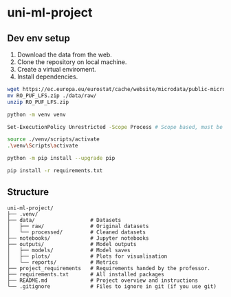 # uni-ml-project

## Dev env setup

1. Download the data from the web.
1. Clone the repository on local machine.
1. Create a virtual enviroment.
1. Install dependencies.

```bash
wget https://ec.europa.eu/eurostat/cache/website/microdata/public-microdata-lfs/RO_PUF_LFS.zip
mv RO_PUF_LFS.zip ./data/raw/
unzip RO_PUF_LFS.zip

python -m venv venv

Set-ExecutionPolicy Unrestricted -Scope Process # Scope based, must be run each time cause windows is trash.

source ./venv/scripts/activate
.\venv\Scripts\activate

python -m pip install --upgrade pip

pip install -r requirements.txt
```

## Structure

```
uni-ml-project/
├── .venv/
├── data/                  # Datasets
│   ├── raw/               # Original datasets
│   └── processed/         # Cleaned datasets
├── notebooks/             # Jupyter notebooks
├── outputs/               # Model outputs
│   ├── models/            # Model saves
│   ├── plots/             # Plots for visualisation
│   └── reports/           # Metrics
├── project_requirements   # Requirements handed by the professor.
├── requirements.txt       # All installed packages
├── README.md              # Project overview and instructions
└── .gitignore             # Files to ignore in git (if you use git)
```
